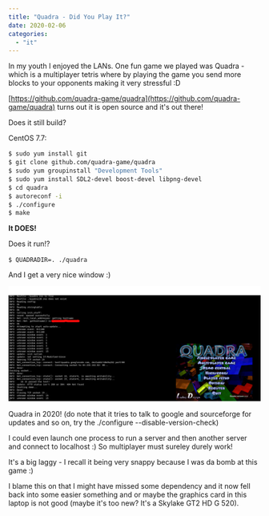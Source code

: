 ```yaml
---
title: "Quadra - Did You Play It?"
date: 2020-02-06
categories: 
  - "it"
---
```


In my youth I enjoyed the LANs. One fun game we played was Quadra - which is a multiplayer tetris where by playing the game you send more blocks to your opponents making it very stressful :D

[https://github.com/quadra-game/quadra](https://github.com/quadra-game/quadra) turns out it is open source and it's out there!

Does it still build?

CentOS 7.7:

```bash
$ sudo yum install git
$ git clone github.com/quadra-game/quadra
$ sudo yum groupinstall "Development Tools" 
$ sudo yum install SDL2-devel boost-devel libpng-devel
$ cd quadra
$ autoreconf -i
$ ./configure
$ make
```

**It DOES!**

Does it run!?

`$ QUADRADIR=. ./quadra`

And I get a very nice window :)

![](images/quadra_2020-1024x466.png)

Quadra in 2020! (do note that it tries to talk to google and sourceforge for updates and so on, try the ./configure --disable-version-check)

I could even launch one process to run a server and then another server and connect to localhost :) So multiplayer must sureley durely work!

It's a big laggy - I recall it being very snappy because I was da bomb at this game :)

I blame this on that I might have missed some dependency and it now fell back into some easier something and or maybe the graphics card in this laptop is not good (maybe it's too new? It's a Skylake GT2 HD G 520).
